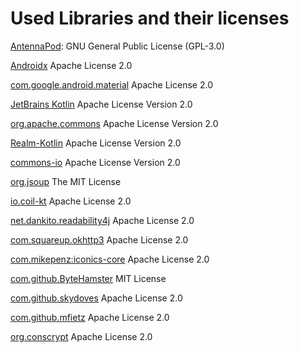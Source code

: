  
# Used Libraries and their licenses

[AntennaPod](https://github.com/AntennaPod/AntennaPod/blob/develop/LICENSE): GNU General Public License (GPL-3.0)

[Androidx](https://github.com/androidx/androidx/blob/androidx-main/LICENSE.txt) Apache License 2.0

[com.google.android.material](https://github.com/material-components/material-components-android/blob/master/LICENSE)
Apache License 2.0

[JetBrains Kotlin](https://github.com/JetBrains/kotlin/blob/master/license/LICENSE.txt) Apache License Version 2.0

[org.apache.commons](https://commons.apache.org/proper/commons-bsf/license.html) Apache License Version 2.0

[Realm-Kotlin](https://github.com/realm/realm-kotlin/blob/main/LICENSE) Apache License Version 2.0

[commons-io](https://github.com/apache/commons-io/blob/master/LICENSE.txt) Apache License Version 2.0

[org.jsoup](https://jsoup.org/license) The MIT License

[io.coil-kt](https://github.com/coil-kt/coil/blob/main/LICENSE.txt) Apache License 2.0

[net.dankito.readability4j](https://github.com/dankito/Readability4J/blob/master/LICENSE) Apache License 2.0

[com.squareup.okhttp3](https://github.com/square/okhttp/blob/master/LICENSE.txt) Apache License 2.0

[com.mikepenz:iconics-core](https://github.com/mikepenz/Android-Iconics/blob/develop/LICENSE) Apache License 2.0

[com.github.ByteHamster](https://github.com/ByteHamster/SearchPreference/blob/master/LICENSE) MIT License

[com.github.skydoves](https://github.com/skydoves/Only/blob/master/LICENSE) Apache License 2.0

[//]: # ([com.github.xabaras]&#40;https://github.com/xabaras/RecyclerViewSwipeDecorator/blob/master/LICENSE&#41; Apache License 2.0)

[//]: # ([com.annimon]&#40;https://github.com/aNNiMON/Lightweight-Stream-API/blob/master/LICENSE&#41; Apache License 2.0)

[com.github.mfietz](https://github.com/mfietz/fyydlin/blob/master/LICENSE) Apache License 2.0

[//]: # ([javax.inject]&#40;https://github.com/javax-inject/javax-inject&#41; Apache License 2.0)

[org.conscrypt](https://github.com/google/conscrypt/blob/master/LICENSE) Apache License 2.0
